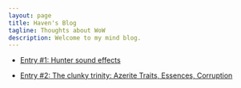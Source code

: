 ```yaml
---
layout: page
title: Haven's Blog
tagline: Thoughts about WoW
description: Welcome to my mind blog.
---
```


- [Entry #1: Hunter sound effects](pages/Blog1.html)

- [Entry #2: The clunky trinity: Azerite Traits, Essences, Corruption](pages/Blog2.html)

